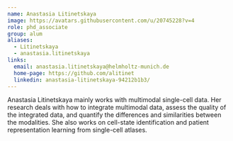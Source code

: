 ```yaml
---
name: Anastasia Litinetskaya
image: https://avatars.githubusercontent.com/u/20745228?v=4
role: phd_associate
group: alum
aliases:
  - Litinetskaya
  - anastasia.litinetskaya
links:
  email: anastasia.litinetskaya@helmholtz-munich.de
  home-page: https://github.com/alitinet
  linkedin: anastasia-litinetskaya-94212b1b3/
---
```


Anastasia Litinetskaya mainly works with multimodal single-cell data. Her research deals with how to integrate multimodal data, assess the quality of the integrated data, and quantify the differences and similarities between the modalities. She also works on cell-state identification and patient representation learning from single-cell atlases.
